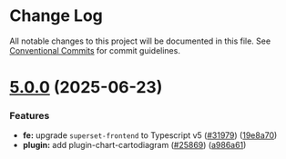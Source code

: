 # Change Log

All notable changes to this project will be documented in this file.
See [Conventional Commits](https://conventionalcommits.org) for commit guidelines.

# [5.0.0](https://github.com/apache-superset/superset-ui/compare/v2021.41.0...v5.0.0) (2025-06-23)

### Features

- **fe:** upgrade `superset-frontend` to Typescript v5 ([#31979](https://github.com/apache-superset/superset-ui/issues/31979)) ([19e8a70](https://github.com/apache-superset/superset-ui/commit/19e8a7049bb870e0e643f59fb687c978667af547))
- **plugin:** add plugin-chart-cartodiagram ([#25869](https://github.com/apache-superset/superset-ui/issues/25869)) ([a986a61](https://github.com/apache-superset/superset-ui/commit/a986a61b5ff0c98d4e0704a1c2d7016b1e3ec721))

